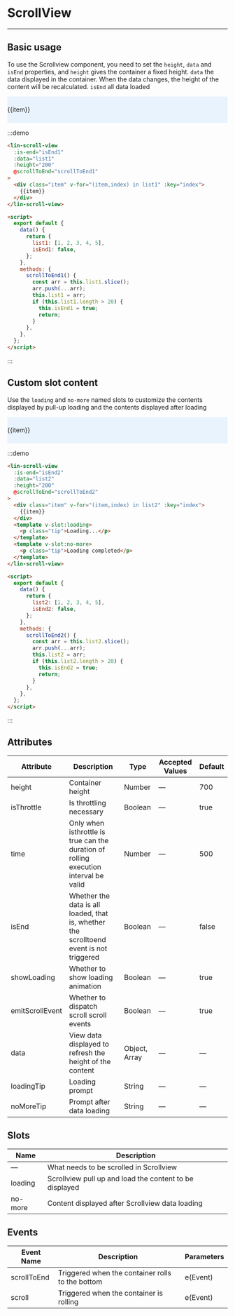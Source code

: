 <script>
export default {
  data() {
    return {
      list1: [1, 2, 3, 4, 5],
      isEnd1: false,

      list2: [1, 2, 3, 4, 5],
      isEnd2: false
    };
  },
  methods: {
    scrollToEnd1() {
      const arr = this.list1.slice();
      arr.push(...arr);
      this.list1 = arr;
      if (this.list1.length > 20) {
        this.isEnd1 = true;
        return;
      }
    },
    scrollToEnd2() {
      const arr = this.list2.slice();
      arr.push(...arr);
      this.list2 = arr;
      if (this.list2.length > 20) {
        this.isEnd2 = true;
        return;
      }
    }
  }
};
</script>

<style lang="scss" scoped>
.item {
  line-height: 60px;
  margin-bottom: 10px;
  background-color: #e8f3fe;
}

.tip {
  text-align: center;
  padding: 0;
  margin: 0;
}
</style>

# ScrollView

---

## Basic usage

To use the Scrollview component, you need to set the `height`, `data` and `isEnd` properties, and `height` gives the container a fixed height. `data` the data displayed in the container. When the data changes, the height of the content will be recalculated. `isEnd` all data loaded

<div class='demo-block'>
<lin-scroll-view :is-end="isEnd1" :data="list1" :height="200" @scrollToEnd="scrollToEnd1">
    <div class="item" v-for="(item,index) in list1" :key="index">{{item}}</div>
</lin-scroll-view>
</div>

:::demo

```html
<lin-scroll-view
  :is-end="isEnd1"
  :data="list1"
  :height="200"
  @scrollToEnd="scrollToEnd1"
>
  <div class="item" v-for="(item,index) in list1" :key="index">
    {{item}}
  </div>
</lin-scroll-view>

<script>
  export default {
    data() {
      return {
        list1: [1, 2, 3, 4, 5],
        isEnd1: false,
      };
    },
    methods: {
      scrollToEnd1() {
        const arr = this.list1.slice();
        arr.push(...arr);
        this.list1 = arr;
        if (this.list1.length > 20) {
          this.isEnd1 = true;
          return;
        }
      },
    },
  };
</script>
```

:::

## Custom slot content

Use the `loading` and `no-more` named slots to customize the contents displayed by pull-up loading and the contents displayed after loading

<div class='demo-block'>
    <lin-scroll-view :is-end="isEnd2" :data="list2" :height="200" @scrollToEnd="scrollToEnd2">
      <div 
        class="item"
        v-for="(item,index) in list2" 
        :key="index">
        {{item}}
       </div>
      <template v-slot:loading>
        <p class="tip">Loading...</p>
      </template>
      <template v-slot:no-more>
        <p class="tip">Loading completed</p>
      </template>
    </lin-scroll-view>
</div>

:::demo

```html
<lin-scroll-view
  :is-end="isEnd2"
  :data="list2"
  :height="200"
  @scrollToEnd="scrollToEnd2"
>
  <div class="item" v-for="(item,index) in list2" :key="index">
    {{item}}
  </div>
  <template v-slot:loading>
    <p class="tip">Loading...</p>
  </template>
  <template v-slot:no-more>
    <p class="tip">Loading completed</p>
  </template>
</lin-scroll-view>

<script>
  export default {
    data() {
      return {
        list2: [1, 2, 3, 4, 5],
        isEnd2: false,
      };
    },
    methods: {
      scrollToEnd2() {
        const arr = this.list2.slice();
        arr.push(...arr);
        this.list2 = arr;
        if (this.list2.length > 20) {
          this.isEnd2 = true;
          return;
        }
      },
    },
  };
</script>
```

:::

## Attributes

| Attribute       | Description                                                                             | Type          | Accepted Values | Default |
| --------------- | --------------------------------------------------------------------------------------- | ------------- | --------------- | ------- |
| height          | Container height                                                                        | Number        | —               | 700     |
| isThrottle      | Is throttling necessary                                                                 | Boolean       | —               | true    |
| time            | Only when isthrottle is true can the duration of rolling execution interval be valid    | Number        | —               | 500     |
| isEnd           | Whether the data is all loaded, that is, whether the scrolltoend event is not triggered | Boolean       | —               | false   |
| showLoading     | Whether to show loading animation                                                       | Boolean       | —               | true    |
| emitScrollEvent | Whether to dispatch scroll scroll events                                                | Boolean       | —               | true    |
| data            | View data displayed to refresh the height of the content                                | Object, Array | —               | —       |
| loadingTip      | Loading prompt                                                                          | String        | —               | —       |
| noMoreTip       | Prompt after data loading                                                               | String        | —               | —       |

## Slots

| Name    | Description                                             |
| ------- | ------------------------------------------------------- |
| —       | What needs to be scrolled in Scrollview                 |
| loading | Scrollview pull up and load the content to be displayed |
| no-more | Content displayed after Scrollview data loading         |

## Events

| Event Name  | Description                                      | Parameters |
| ----------- | ------------------------------------------------ | ---------- |
| scrollToEnd | Triggered when the container rolls to the bottom | e(Event)   |
| scroll      | Triggered when the container is rolling          | e(Event)   |
